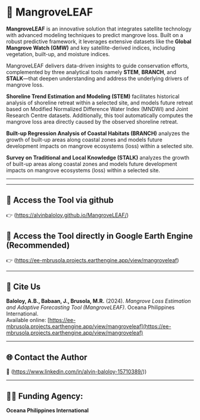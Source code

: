# 🌿 MangroveLEAF

**MangroveLEAF** is an innovative solution that integrates satellite technology with advanced modeling techniques to predict mangrove loss. Built on a robust predictive framework, it leverages extensive datasets like the **Global Mangrove Watch (GMW)** and key satellite-derived indices, including vegetation, built-up, and moisture indices.

MangroveLEAF delivers data-driven insights to guide conservation efforts, complemented by three analytical tools namely **STEM**, **BRANCH**, and **STALK**—that deepen understanding and address the underlying drivers of mangrove loss.

**Shoreline Trend Estimation and Modeling (STEM)** facilitates historical analysis of shoreline retreat within a selected site, and models future retreat based on Modified Normalized Difference Water Index (MNDWI) and Joint Research Centre datasets. Additionally, this tool automatically computes the mangrove loss area directly caused by the observed shoreline retreat.

**Built-up Regression Analysis of Coastal Habitats (BRANCH)** analyzes the growth of built-up areas along coastal zones and models future development impacts on mangrove ecosystems (loss) within a selected site.

**Survey on Traditional and Local Knowledge (STALK)** analyzes the growth of built-up areas along coastal zones and models future development impacts on mangrove ecosystems (loss) within a selected site.

---
---

## 🔗 Access the Tool via github 
👉 (https://alvinbaloloy.github.io/MangroveLEAF/) 

## 🔗 Access the Tool directly in Google Earth Engine (Recommended)
👉 (https://ee-mbrusola.projects.earthengine.app/view/mangroveleaf) 


---


## 📄 Cite Us  
**Baloloy, A.B., Babaan, J., Brusola, M.R.** (2024). *Mangrove Loss Estimation and Adaptive Forecasting Tool (MangroveLEAF)*. Oceana Philippines International.  
Available online: [https://ee-mbrusola.projects.earthengine.app/view/mangroveleaf](https://ee-mbrusola.projects.earthengine.app/view/mangroveleaf)

---

## 🌐 Contact the Author
🔗 (https://www.linkedin.com/in/alvin-baloloy-15710389/))

---

## 👨‍💻 Funding Agency:
**Oceana Philippines International**  


